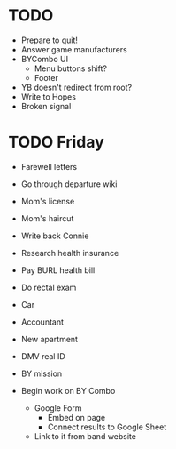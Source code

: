 # TODO
* Prepare to quit!
* Answer game manufacturers
* BYCombo UI
    * Menu buttons shift?
    * Footer
* YB doesn't redirect from root?
* Write to Hopes
* Broken signal

# TODO Friday
* Farewell letters
* Go through departure wiki
* Mom's license
* Mom's haircut
* Write back Connie
* Research health insurance
* Pay BURL health bill
* Do rectal exam

* Car
* Accountant
* New apartment
* DMV real ID
* BY mission

* Begin work on BY Combo
    * Google Form
        * Embed on page
        * Connect results to Google Sheet
    * Link to it from band website